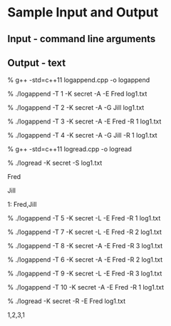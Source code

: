 # Sample Input and Output
## Input - command line arguments
## Output - text


% g++ -std=c++11 logappend.cpp -o logappend

% ./logappend -T 1 -K secret -A -E Fred log1.txt

% ./logappend -T 2 -K secret -A -G Jill log1.txt

% ./logappend -T 3 -K secret -A -E Fred -R 1 log1.txt

% ./logappend -T 4 -K secret -A -G Jill -R 1 log1.txt

% g++ -std=c++11 logread.cpp -o logread 

% ./logread -K secret -S log1.txt

Fred

Jill

1: Fred,Jill



% ./logappend -T 5 -K secret -L -E Fred -R 1 log1.txt

% ./logappend -T 7 -K secret -L -E Fred -R 2 log1.txt

% ./logappend -T 8 -K secret -A -E Fred -R 3 log1.txt

% ./logappend -T 6 -K secret -A -E Fred -R 2 log1.txt

% ./logappend -T 9 -K secret -L -E Fred -R 3 log1.txt

% ./logappend -T 10 -K secret -A -E Fred -R 1 log1.txt

% ./logread -K secret -R -E Fred log1.txt

1,2,3,1